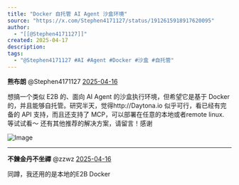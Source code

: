 ```yaml
---
title: "Docker 自托管 AI Agent 沙盒环境"
source: "https://x.com/Stephen4171127/status/1912615918917620095"
author:
  - "[[@Stephen4171127]]"
created: 2025-04-17
description:
tags:
  - "@Stephen4171127 #AI #Agent #Docker #沙盒 #自托管"
---
```

**熊布朗** @Stephen4171127 [2025-04-16](https://x.com/Stephen4171127/status/1912615918917620095)

想搞一个类似 E2B 的、面向 AI Agent 的沙盒执行环境，但希望它是基于 Docker 的，并且能够自托管。研究半天，觉得http://Daytona.io 似乎可行，看已经有完备的 API 支持，而且还支持了 MCP，可以部署在任意的本地或者remote linux. 等试试看～ 还有其他推荐的解决方案，请留言！感谢

![Image](https://pbs.twimg.com/media/Gor6CTSXEAEb8pD?format=jpg&name=large)

---

**不鍊金丹不坐禪** @zzwz [2025-04-16](https://x.com/zzwz/status/1912618290431889568)

同蹲，我还用的是本地的E2B Docker